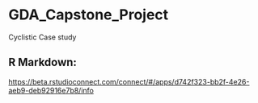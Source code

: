 # GDA_Capstone_Project
Cyclistic Case study

## R Markdown:
https://beta.rstudioconnect.com/connect/#/apps/d742f323-bb2f-4e26-aeb9-deb92916e7b8/info
